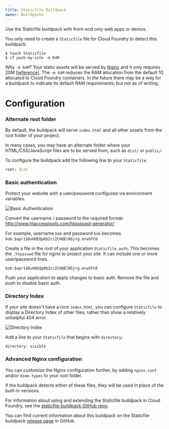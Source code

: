 ```yaml
---
title: Staticfile Buildpack
owner: Buildpacks
---
```


<strong></strong>

Use the Staticfile buildpack with front-end only web apps or demos.

You only need to create a `Staticfile` file for Cloud Foundry to detect this buildpack:

```
$ touch Staticfile
$ cf push my-site -m 64M
```

Why `-m 64M`? Your static assets will be served by [Nginx](http://nginx.com/) and it only requires 20M \[[reference](http://wiki.nginx.org/WhyUseIt)]. The `-m 64M` reduces the RAM allocation from the default 1G allocated to Cloud Foundry containers. In the future there may be a way for a buildpack to indicate its default RAM requirements; but not as of writing.

Configuration
=============

### Alternate root folder

By default, the buildpack will serve `index.html` and all other assets from the root folder of your project.

In many cases, you may have an alternate folder where your HTML/CSS/JavaScript files are to be served from, such as `dist/` or `public/`.

To configure the buildpack add the following line to your `Staticfile`:

```yaml
root: dist
```

### Basic authentication

Protect your website with a user/password configured via environment variables.

![Basic Authentication](../images/basicauth.png)

Convert the username / password to the required format: http://www.htaccesstools.com/htpasswd-generator/

For example, username `bob` and password `bob` becomes `bob:$apr1$DuUQEQp8$ZccZCHQElNSjrg.erwSFC0`.

Create a file in the root of your application `Staticfile.auth`. This becomes the `.htpasswd` file for nginx to project your site. It can include one or more user/password lines.

```
bob:$apr1$DuUQEQp8$ZccZCHQElNSjrg.erwSFC0
```

Push your application to apply changes to basic auth. Remove the file and push to disable basic auth.

### Directory Index

If your site doesn't have a nice `index.html`, you can configure `Staticfile` to display a Directory Index of other files; rather than show a relatively unhelpful 404 error.

![Directory Index](../images/directory-index.png)

Add a line to your `Staticfile` that begins with `directory:`

```
directory: visible
```

### Advanced Nginx configuration

You can customize the Nginx configuration further, by adding `nginx.conf` and/or `mime.types` to your root folder.

If the buildpack detects either of these files, they will be used in place of the built-in versions.

For information about using and extending the Staticfile buildpack in Cloud Foundry, see the [staticfile-buildpack GitHub repo](https://github.com/cloudfoundry/staticfile-buildpack).

You can find current information about this buildpack on the Staticfile
buildpack [release page](https://github.com/cloudfoundry/staticfile-buildpack/releases) in GitHub.
